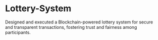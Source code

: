 # Lottery-System
Designed and executed a Blockchain-powered lottery system for secure and transparent transactions, fostering trust and fairness among participants.
